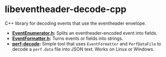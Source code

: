 # libeventheader-decode-cpp

C++ library for decoding events that use the eventheader envelope.

- **[EventEnumerator.h](include/eventheader/EventEnumerator.h):**
  Splits an eventheader-encoded event into fields.
- **[EventFormatter.h](include/eventheader/EventFormatter.h):**
  Turns events or fields into strings.
- **[perf-decode](tools/perf-decode.cpp):**
  Simple tool that uses `EventFormatter` and `PerfDataFile` to decode a
  `perf.data` file into JSON text. Works on Linux or Windows.
